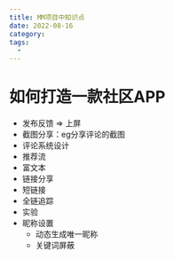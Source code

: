 ```yaml
---
title: MM项目中知识点
date: 2022-08-16
category: 
tags:
  - 
---
```


<!-- more -->

# 如何打造一款社区APP

- 发布反馈 => 上屏
- 截图分享：eg分享评论的截图
- 评论系统设计
- 推荐流
- 富文本
- 链接分享
- 短链接
- 全链追踪
- 实验
- 昵称设置
  - 动态生成唯一昵称
  - 关键词屏蔽